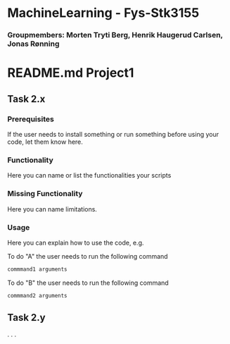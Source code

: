 # MachineLearning - Fys-Stk3155

### Groupmembers: Morten Tryti Berg, Henrik Haugerud Carlsen, Jonas Rønning


# README.md Project1

## Task 2.x

### Prerequisites

If the user needs to install something or run something before using your code, let them know here.

### Functionality

Here you can name or list the functionalities your scripts


### Missing Functionality

Here you can name limitations.

### Usage

Here you can explain how to use the code, e.g.


To do "A" the user needs to run the following command

```bash
commmand1 arguments
```

To do "B" the user needs to run the following command

```bash
commmand2 arguments
```
## Task 2.y
.
.
.

